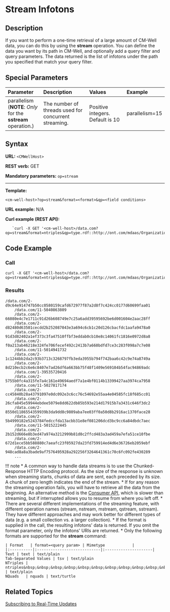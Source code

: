 # Stream Infotons

## Description

If you want to perform a one-time retrieval of a large amount of CM-Well data, you can do this by using the **stream** operation. You can define the data you want by its path in CM-Well, and optionally add a query filter and query parameters. The data returned is the list of infotons under the path you specified that match your query filter.

## Special Parameters

Parameter | Description&nbsp;&nbsp;&nbsp;&nbsp;&nbsp;&nbsp; |  Values&nbsp;&nbsp;&nbsp;&nbsp;&nbsp;&nbsp;&nbsp;&nbsp;&nbsp;&nbsp; | Example
:----------|:-------------|:--------|:--------
parallelism (**NOTE**: *Only* for the **sstream** operation.)| The number of threads used for concurrent streaming. | Positive integers. Default is 10 | parallelism=15

## Syntax

**URL:** ```<CMWellHost>```

**REST verb:** GET

**Mandatory parameters:** ```op=stream```

----------

**Template:**

```
<cm-well-host>?op=stream&format=<format>&qp=<field conditions>
```

**URL example:** N/A

**Curl example (REST API):**

```
   `curl -X GET '<cm-well-host>/data.com?op=stream&format=ntriples&qp=type.rdf::http://ont.com/mdaas/Organization'`
```

## Code Example

### Call

```
curl -X GET '<cm-well-host>/data.com?op=stream&format=ntriples&qp=type.rdf::http://ont.com/mdaas/Organization'
```

### Results

```
/data.com/2-d9c64e914747b50cc0580159cafd672977f87a2d8f7c424cc0177d60699faa01
    /data.com/11-5040863809
    /data.com/2-66080e4c7e1711c91d26b608749e7c25a6add39595692be6d001604e2aac28ff
    /data.com/2-d82480d63501cecdd2b252087043e3a694c6cb1c20d126cbacfdc1aafa9478a0
    /data.com/2-91d3d82402a1ef373c3fa47510ffbf3eddab0cb10e8c14061fc1816e0972d8a8
    /data.com/2-f0a213ab46218e324fe706fecef492c2413b7a660bdfd7ce3c283f098a7c7e08
    /data.com/11-5014941732
    /data.com/2-1c1244bb2da2c93b3713c3268797fb3eda3955b794f742baa6c42c9e74a8749a
    /data.com/2-8d210ecb2c6e6c8407e7ad26df6a663bb75f48f1409e569104b54fac94869adc
    /data.com/1-39535720416
    /data.com/2-5755b0fc4a315fe7a4c161e49694aedf7a1e4bf0114b13399427aa3974ca7958
    /data.com/11-5027817174
    /data.com/2-cc45840b28a43791097e0dc092e3c6cc76c54692e55aa4e04585fc18f685cc01
    /data.com/2-26cfa845e59944ebdee5079e8dd622db85b593e214d17915b7a3431c646f3dc2
    /data.com/2-8550d1186554359939b3da9dd8c9809aba7ee03ff0a50d8b2916ac1370face28
    /data.com/2-5b4999182e5243784fedccfda13acbb31e8ef081206dcd3bc9cc6a84dbdc7aec
    /data.com/11-5015222445
    /data.com/2-2b152d666e8b3ed47a974a3212999b81d0c2ffcd483a3ad459a7efa51ce10fbe
    /data.com/2-672d1ece5bb588880c7aeafc23f05927da23fd759914ed4d6e36726eb2059ebf
    /data.com/2-948cad8a8a3bade9af7576495928a292256f3264641361c70c6fc092fe430289
    ...
```

!!! note
	* A common way to handle data streams is to use the Chunked-Response HTTP Encoding protocol. As the size of the response is unknown when streaming starts, chunks of data are sent, each preceded by its size. A chunk of zero length indicates the end of the stream.
	* If for any reason the streaming operation fails, you will have to retrieve all the data from the beginning. An alternative method is the [Consumer API](API.Stream.CreateConsumer.md), which is slower than streaming, but if interrupted allows you to resume from where you left off.
	* There are several different implementations of the streaming feature, with different operation names (stream, nstream, mstream, qstream, sstream). They have different approaches and may work better for different types of data (e.g. a small collection vs. a larger collection). 
	* If the format is supplied in the call, the resulting infotons' data is returned. If you omit the format parameter, only the infotons' URIs are returned.
	* Only the following formats are supported for the **stream** command:
	
	| Format   | format=<query param> | Mimetype            |
	|:----------|:----------------------------|:---------------------|
	Text | text | text/plain 
	Tab-Separated Values | tsv | text/plain 
	NTriples |  ntriples&nbsp;&nbsp;&nbsp;&nbsp;&nbsp;&nbsp;&nbsp;&nbsp;&nbsp;&nbsp;&nbsp;&nbsp;&nbsp; | text/plain
	NQuads   | nquads | text/turtle

## Related Topics

[Subscribing to Real-Time Updates](../../DeveloperGuide/DevGuide.SubscribingToReal-TimeUpdates.md)


